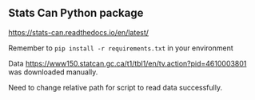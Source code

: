 ## Stats Can Python package

https://stats-can.readthedocs.io/en/latest/

Remember to `pip install -r requirements.txt` in your environment

Data https://www150.statcan.gc.ca/t1/tbl1/en/tv.action?pid=4610003801 was downloaded manually.

Need to change relative path for script to read data successfully.
